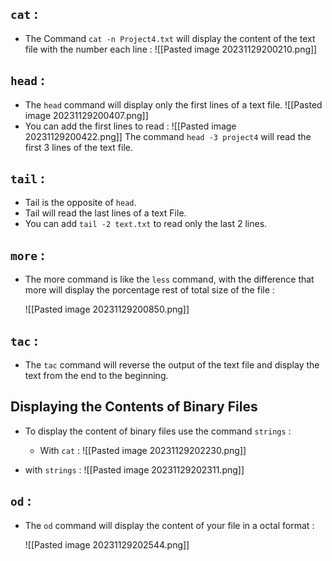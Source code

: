 

## `cat` :

- The Command `cat -n Project4.txt` will display the content of the text file with the number each line :
  ![[Pasted image 20231129200210.png]]

## `head` :

- The `head` command will display only the first lines of a text file.
  ![[Pasted image 20231129200407.png]]
- You can add the first lines to read :
  ![[Pasted image 20231129200422.png]]
  The command `head -3 project4` will read the first 3 lines of the text file.

## `tail` :

- Tail is the opposite of `head`.
- Tail will read the last lines of a text File.
- You can add `tail -2 text.txt` to read only the last 2 lines.

## `more` :

- The more command is like the `less` command, with the difference that more will display the porcentage rest of total size of the file :
  
  ![[Pasted image 20231129200850.png]]

## `tac` :

- The `tac` command will reverse the output of the text file and display the text from the end to the beginning.

## Displaying the Contents of Binary Files

- To display the content of binary files use the command `strings` :
  - With `cat` :
    ![[Pasted image 20231129202230.png]]
    
- with `strings` :
  ![[Pasted image 20231129202311.png]]

## `od` :

- The `od` command will display the content of your file in a octal format :
  
  ![[Pasted image 20231129202544.png]]

